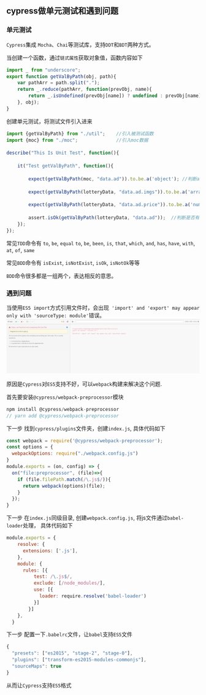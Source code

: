 ## cypress做单元测试和遇到问题


### 单元测试
`Cypress`集成 `Mocha`、`Chai`等测试库，支持`DDT`和`BDT`两种方式。

当创建一个函数，通过`链式属性`获取对象值，函数内容如下
```js
import _ from "underscore";
export function getValByPath(obj, path){        
    var pathArr = path.split(".");    
    return _.reduce(pathArr, function(prevObj, name){
        return _.isUndefined(prevObj[name]) ? undefined : prevObj[name];
    }, obj);
}

```

创建单元测试，将测试文件引入进来

```js
import {getValByPath} from "./util";    //引入被测试函数
import {moc} from "./moc";              //引入moc数据

describe("This Is Unit Test", function(){
    
    it("Test getValByPath", function(){                
        
        expect(getValByPath(moc, "data.ad")).to.be.a('object'); //判断ad是否是对象

        expect(getValByPath(lotteryData, "data.ad.imgs")).to.be.a('array'); //判断是否是数组;

        expect(getValByPath(lotteryData, "data.ad.price")).to.be.a('number'); //判断是否是数组;

        assert.isOk(getValByPath(lotteryData, "data.ad"));  //判断是否有值;        
    });
});        

```
常见`TDD`命令有 `to`, `be`, `equal` `to`, `be`, `been`, `is`, `that`, `which`, `and`, `has`, `have`, `with`, `at`, `of`, `same`

常见`BDD`命令有 `isExist`, `isNotExist`, `isOk`, `isNotOk`等等 

`BDD`命令很多都是一组两个，表达相反的意思。



### 遇到问题

当使用`ES5 import`方式引用文件时，会出现` 'import' and 'export' may appear only with 'sourceType: module'`错误。
![cypress_error](../static/cypress_error.png)

原因是`Cypress`对`ES5`支持不好，可以`webpack`构建来解决这个问题.

首先要安装`@cypress/webpack-preprocessor`模块
```js
npm install @cypress/webpack-preprocessor
// yarn add @cypress/webpack-preprocessor
```

下一步 找到`cypress/plugins`文件夹，创建`index.js`, 具体代码如下

```js
const webpack = require('@cypress/webpack-preprocessor');
const options = {
  webpackOptions: require("./webpack.config.js")
} 
module.exports = (on, config) => {  
  on("file:preprocessor", (file)=>{
    if (file.filePath.match(/\.js$/)){
      return webpack(options)(file);
    }
  });  
}
```

下一步 在`index.js`同级目录, 创建`webpack.config.js`, 将js文件通过`babel-loader`处理， 具体代码如下
```js
module.exports = {
    resolve: {
      extensions: ['.js'],
    },
    module: {
      rules: [{
          test: /\.js$/,
          exclude: [/node_modules/],
          use: [{
            loader: require.resolve('babel-loader')
          }]
        }]
    },
  }
```

下一步 配置一下`.babelrc`文件，让`babel`支持`ES5`文件
```js
{
  "presets": ["es2015", "stage-2", "stage-0"],
  "plugins": ["transform-es2015-modules-commonjs"],
  "sourceMaps": true
}

```

从而让`Cypress`支持`ES5`格式